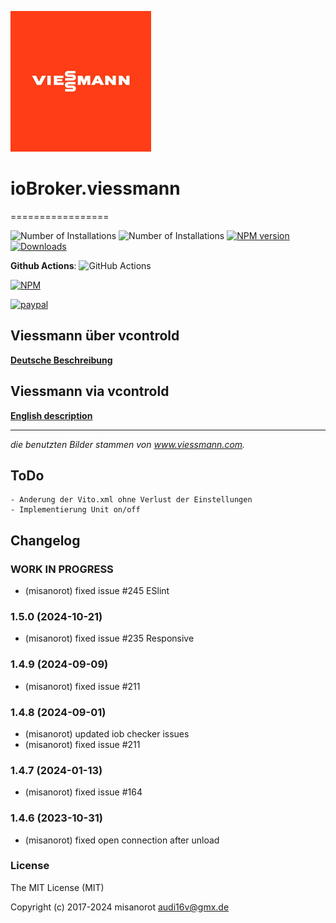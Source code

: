 ![Logo](admin/viessmann.png)
# ioBroker.viessmann
=================

![Number of Installations](http://iobroker.live/badges/viessmann-installed.svg) ![Number of Installations](http://iobroker.live/badges/viessmann-stable.svg) [![NPM version](http://img.shields.io/npm/v/iobroker.viessmann.svg)](https://www.npmjs.com/package/iobroker.viessmann)
[![Downloads](https://img.shields.io/npm/dm/iobroker.viessmann.svg)](https://www.npmjs.com/package/iobroker.viessmann)

**Github Actions**:
![GitHub Actions](https://github.com/misanorot/ioBroker.viessmann/workflows/Test%20and%20Release/badge.svg)

[![NPM](https://nodei.co/npm/iobroker.viessmann.png?downloads=true)](https://nodei.co/npm/iobroker.viessmann/)

[![paypal](https://www.paypalobjects.com/en_US/DK/i/btn/btn_donateCC_LG.gif)](https://www.paypal.com/cgi-bin/webscr?cmd=_s-xclick&hosted_button_id=ZYHW84XXF5REJ&source=url)

## Viessmann über vcontrold

**[Deutsche Beschreibung](docs/de/viessmann.md)**

## Viessmann via vcontrold

**[English description](docs/en/viessmann_en.md)**

******************************************************************************************
*die benutzten Bilder stammen von www.viessmann.com.*

## ToDo
	- Anderung der Vito.xml ohne Verlust der Einstellungen
	- Implementierung Unit on/off

## Changelog
<!--
    Placeholder for the next version (at the beginning of the line):
    ### **WORK IN PROGRESS**
-->
### **WORK IN PROGRESS**
* (misanorot) fixed issue #245 ESlint

### 1.5.0 (2024-10-21)
* (misanorot) fixed issue #235 Responsive

### 1.4.9 (2024-09-09)
* (misanorot) fixed issue #211

### 1.4.8 (2024-09-01)
* (misanorot) updated iob checker issues
* (misanorot) fixed issue #211

### 1.4.7 (2024-01-13)
* (misanorot) fixed issue #164

### 1.4.6 (2023-10-31)
* (misanorot) fixed open connection after unload

### License

The MIT License (MIT)

Copyright (c) 2017-2024 misanorot <audi16v@gmx.de>